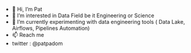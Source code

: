 - 👋 Hi, I’m Pat
- 👀 I’m interested in Data Field be it Engineering or Science 
- 🌱 I’m currently experimenting with data engineering tools ( Data Lake, Airflows, Pipelines Automation) 
- 📫 Reach me 
-   twitter : @patpadom

<!---
BobbyAxelrods/BobbyAxelrods is a ✨ special ✨ repository because its `README.md` (this file) appears on your GitHub profile.
You can click the Preview link to take a look at your changes.
--->
